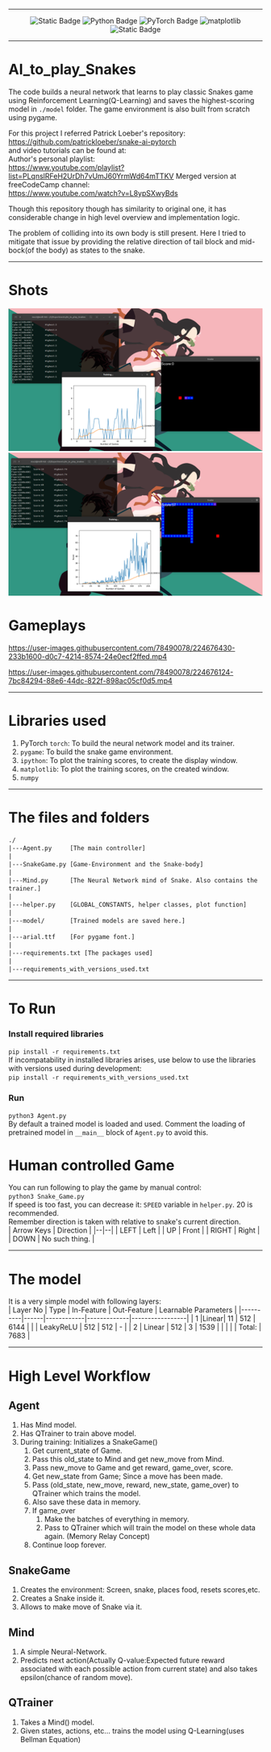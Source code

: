 
----

<div align="center">
	<img alt="Static Badge" src="https://img.shields.io/badge/pygame-8A2BE2?&style=plastic" height="22">
	<img src="https://img.shields.io/badge/Python-3776AB?logo=python&logoColor=fff&style=plastic" alt="Python Badge" height="22">
	<img src="https://img.shields.io/badge/PyTorch-EE4C2C?logo=pytorch&logoColor=fff&style=plastic" alt="PyTorch Badge" height="22">
	<img src="https://img.shields.io/badge/Matplotlib-%23ffffff.svg?style=for-the-badge&logo=Matplotlib&logoColor=black" alt="matplotlib" height="22">
	<img alt="Static Badge" src="https://img.shields.io/badge/ipython-8A2BE2?&style=plastic" height="22">
</div>

----

# AI_to_play_Snakes

The code builds a neural network that learns to play classic Snakes game using Reinforcement Learning(Q-Learning) and saves the highest-scoring model in `./model` folder. The game environment is also built from scratch using pygame.  

For this project I referred Patrick Loeber's repository:  
https://github.com/patrickloeber/snake-ai-pytorch  
and video tutorials can be found at:  
Author's personal playlist:  
https://www.youtube.com/playlist?list=PLqnslRFeH2UrDh7vUmJ60YrmWd64mTTKV
Merged version at freeCodeCamp channel:  
https://www.youtube.com/watch?v=L8ypSXwyBds  

Though this repository though has similarity to original one, it has considerable change in high level overview and implementation logic.  

The problem of colliding into its own body is still present. Here I tried to mitigate that issue by providing the relative direction of tail block and mid-bock(of the body) as states to the snake.

----
# Shots
![Intial Phases](./images/initial_game.png)
![Later Phases](./images/late_games2.png)

# Gameplays


https://user-images.githubusercontent.com/78490078/224676430-233b1600-d0c7-4214-8574-24e0ecf2ffed.mp4



https://user-images.githubusercontent.com/78490078/224676124-7bc84294-88e6-44dc-822f-898ac05cf0d5.mp4


----
# Libraries used
1. PyTorch `torch`: To build the neural network model and its trainer.
2. `pygame`: To build the snake game environment.
3. `ipython`: To plot the training scores, to create the display window.
4. `matplotlib`: To plot the training scores, on the created window.
7. `numpy`

----
# The files and folders
```
./
|---Agent.py     [The main controller]
|
|---SnakeGame.py [Game-Environment and the Snake-body]
|
|---Mind.py      [The Neural Network mind of Snake. Also contains the trainer.]
|
|---helper.py    [GLOBAL_CONSTANTS, helper classes, plot function]
|
|---model/       [Trained models are saved here.]
|
|---arial.ttf    [For pygame font.]
|
|---requirements.txt [The packages used]
|
|---requirements_with_versions_used.txt
```

----
# To Run

### Install required libraries
`pip install -r requirements.txt`  
If incompatability in installed libraries arises, use below to use the libraries with versions used during development:  
`pip install -r requirements_with_versions_used.txt`  

### Run
```python3 Agent.py```  
By default a trained model is loaded and used. Comment the loading of pretrained model in `__main__` block of `Agent.py` to avoid this.

# Human controlled Game
You can run following to play the game by manual control:  
`python3 Snake_Game.py`  
If speed is too fast, you can decrease it: `SPEED` variable in `helper.py`. 20 is recommended.  
Remember direction is taken with relative to snake's current direction.  
| Arrow Keys | Direction |
|--|--|
| LEFT | Left |
| UP | Front |
| RIGHT | Right |
| DOWN | No such thing. |

----
# The model
It is a very simple model with following layers:  
| Layer No | Type | In-Feature | Out-Feature | Learnable Parameters |
|----------|------|------------|-------------|-----------------|
| 1        |Linear|  11        | 512         | 6144 |
|          | LeakyReLU | 512   | 512 | - |
| 2       | Linear | 512       | 3 | 1539 |
| | | | Total: | 7683 |


----
# High Level Workflow

## Agent
1. Has Mind model.
2. Has QTrainer to train above model.
3. During training: Initializes a SnakeGame()
	1. Get current_state of Game.
	2. Pass this old_state to Mind and get new_move from Mind.
	3. Pass new_move to Game and get reward, game_over, score.
	4. Get new_state from Game; Since a move has been made.
	5. Pass (old_state, new_move, reward, new_state, game_over) to QTrainer which trains the model.
	6. Also save these data in memory.
	7. If game_over
		1. Make the batches of everything in memory.
		2. Pass to QTrainer which will train the model on these whole data again. (Memory Relay Concept)
	8. Continue loop forever.

## SnakeGame
1. Creates the environment: Screen, snake, places food, resets scores,etc.
2. Creates a Snake inside it.
3. Allows to make move of Snake via it.

## Mind
1. A simple Neural-Network.
2. Predicts next action(Actually Q-value:Expected future reward associated with each possible action from current state) and also takes epsilon(chance of random move).

## QTrainer
1. Takes a Mind() model.
2. Given states, actions, etc... trains the model using Q-Learning(uses Bellman Equation)

